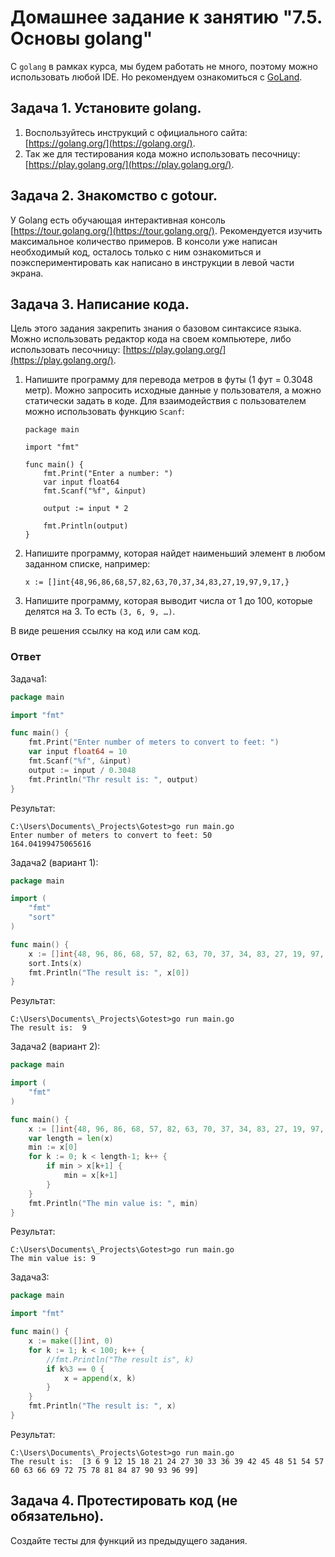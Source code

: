 # Домашнее задание к занятию "7.5. Основы golang"

С `golang` в рамках курса, мы будем работать не много, поэтому можно использовать любой IDE. 
Но рекомендуем ознакомиться с [GoLand](https://www.jetbrains.com/ru-ru/go/).  

## Задача 1. Установите golang.
1. Воспользуйтесь инструкций с официального сайта: [https://golang.org/](https://golang.org/).
2. Так же для тестирования кода можно использовать песочницу: [https://play.golang.org/](https://play.golang.org/).

## Задача 2. Знакомство с gotour.
У Golang есть обучающая интерактивная консоль [https://tour.golang.org/](https://tour.golang.org/). 
Рекомендуется изучить максимальное количество примеров. В консоли уже написан необходимый код, 
осталось только с ним ознакомиться и поэкспериментировать как написано в инструкции в левой части экрана.  

## Задача 3. Написание кода. 
Цель этого задания закрепить знания о базовом синтаксисе языка. Можно использовать редактор кода 
на своем компьютере, либо использовать песочницу: [https://play.golang.org/](https://play.golang.org/).

1. Напишите программу для перевода метров в футы (1 фут = 0.3048 метр). Можно запросить исходные данные 
у пользователя, а можно статически задать в коде.
    Для взаимодействия с пользователем можно использовать функцию `Scanf`:
    ```
    package main
    
    import "fmt"
    
    func main() {
        fmt.Print("Enter a number: ")
        var input float64
        fmt.Scanf("%f", &input)
    
        output := input * 2
    
        fmt.Println(output)    
    }
    ```
 
2. Напишите программу, которая найдет наименьший элемент в любом заданном списке, например:
    ```
    x := []int{48,96,86,68,57,82,63,70,37,34,83,27,19,97,9,17,}
    ```
3. Напишите программу, которая выводит числа от 1 до 100, которые делятся на 3. То есть `(3, 6, 9, …)`.

В виде решения ссылку на код или сам код. 

### Ответ

Задача1:
```go
package main

import "fmt"

func main() {
	fmt.Print("Enter number of meters to convert to feet: ")
	var input float64 = 10
	fmt.Scanf("%f", &input)
	output := input / 0.3048
	fmt.Println("Thr result is: ", output)
}
```
Результат:
```
C:\Users\Documents\_Projects\Gotest>go run main.go
Enter number of meters to convert to feet: 50
164.04199475065616
```
Задача2 (вариант 1):
```go
package main

import (
	"fmt"
	"sort"
)

func main() {
	x := []int{48, 96, 86, 68, 57, 82, 63, 70, 37, 34, 83, 27, 19, 97, 9, 17}
	sort.Ints(x)
	fmt.Println("The result is: ", x[0])
}
```
Результат:
```
C:\Users\Documents\_Projects\Gotest>go run main.go
The result is:  9
```
Задача2 (вариант 2):
```go
package main

import (
	"fmt"
)

func main() {
	x := []int{48, 96, 86, 68, 57, 82, 63, 70, 37, 34, 83, 27, 19, 97, 9, 17}
	var length = len(x)
	min := x[0]
	for k := 0; k < length-1; k++ {
		if min > x[k+1] {
			min = x[k+1]
		}
	}
	fmt.Println("The min value is: ", min)
}
```
Результат:
```
C:\Users\Documents\_Projects\Gotest>go run main.go
The min value is: 9
```

Задача3:
```go
package main

import "fmt"

func main() {
	x := make([]int, 0)
	for k := 1; k < 100; k++ {
		//fmt.Println("The result is", k)
		if k%3 == 0 {
			x = append(x, k)
		}
	}
	fmt.Println("The result is: ", x)
}
```
Результат:
```
C:\Users\Documents\_Projects\Gotest>go run main.go
The result is:  [3 6 9 12 15 18 21 24 27 30 33 36 39 42 45 48 51 54 57 60 63 66 69 72 75 78 81 84 87 90 93 96 99]
```

## Задача 4. Протестировать код (не обязательно).

Создайте тесты для функций из предыдущего задания. 



